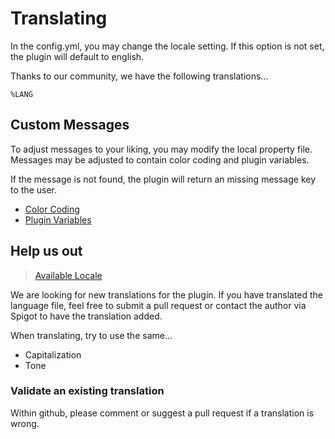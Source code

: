 # Translating

In the config.yml, you may change the locale setting. If this option is not set, the plugin
will default to english.

Thanks to our community, we have the following translations...
```
%LANG
```

## Custom Messages

To adjust messages to your liking, you may modify the local property file. Messages may be adjusted
to contain color coding and plugin variables.

If the message is not found, the plugin will return an missing message key to the user.

* [Color Coding](https://wiki.ess3.net/mc/)
* [Plugin Variables](reference/variables)

## Help us out

> [Available Locale](https://github.com/Hazebyte/CrateReloaded/tree/master/language)

We are looking for new translations for the plugin. If you have translated the language file,
feel free to submit a pull request or contact the author via Spigot to have the translation added.

When translating, try to use the same...

* Capitalization
* Tone

### Validate an existing translation

Within github, please comment or suggest a pull request if a translation is wrong.
